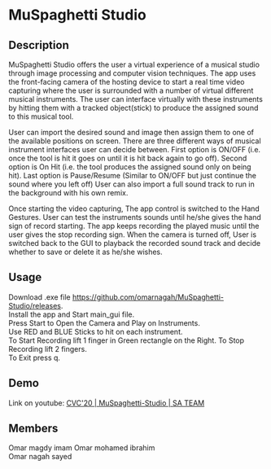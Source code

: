 # MuSpaghetti Studio
## Description
MuSpaghetti Studio offers the user a virtual experience of a musical studio through image processing and computer vision techniques. The app uses the front-facing camera of the hosting device to start a real time video capturing where the user is surrounded with a number of virtual different musical instruments. The user can interface virtually with these instruments by hitting them with a tracked object(stick) to produce the assigned sound to this musical tool.  

User can import the desired sound and image then assign them to one of the available positions on screen. There are three different ways of musical instrument interfaces user can decide between. First option is ON/OFF (i.e. once the tool is hit it goes on until it is hit back again to go off). Second option is On Hit (i.e. the tool produces the assigned sound only on being hit). Last option is Pause/Resume (Similar to ON/OFF but just continue the sound where you left off) User can also import a full sound track to run in the background with his own remix.

Once starting the video capturing, The app control is switched to the Hand Gestures. User can test the instruments sounds until he/she gives the hand sign of record starting. The app keeps recording the played music until the user gives the stop recording sign. When the camera is turned off, User is switched back to the GUI to playback the recorded sound track and decide whether to save or delete it as he/she wishes.

## Usage
Download .exe file 
https://github.com/omarnagah/MuSpaghetti-Studio/releases.  
Install the app and Start main_gui file.  
Press Start to Open the Camera and Play on Instruments.  
Use RED and BLUE Sticks to hit on each instrument.  
To Start Recording lift 1 finger in Green rectangle on the Right.
To Stop Recording lift 2 fingers.  
To Exit press q.

## Demo
Link on youtube: [CVC'20 | MuSpaghetti-Studio | SA TEAM](https://youtu.be/hGqHekZD6Kk)

## Members 
Omar magdy imam 
Omar mohamed ibrahim  
Omar nagah sayed
